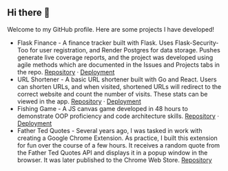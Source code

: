 ## Hi there 👋

Welcome to my GitHub profile. Here are some projects I have developed!

* Flask Finance - A finance tracker built with Flask. Uses Flask-Security-Too for user registration, and Render Postgres for data storage. Pushes generate live coverage reports, and the project was developed using agile methods which are documented in the Issues and Projects tabs in the repo. [Repository](https://github.com/KevLoughrey/FinanceApp) · [Deployment](https://financeapp-x3ki.onrender.com/)
* URL Shortener - A basic URL shortener built with Go and React. Users can shorten URLs, and when visited, shortened URLs will redirect to the correct website and count the number of visits. These stats can be viewed in the app. [Repository](https://github.com/KevLoughrey/url-shortener) · [Deployment](https://url-shortener-fdue.onrender.com/)
* Fishing Game - A JS canvas game developed in 48 hours to demonstrate OOP proficiency and code architecture skills. [Repository](https://github.com/KevLoughrey/FishingGame) · [Deployment](https://kevloughrey.github.io/FishingGame/)
* Father Ted Quotes - Several years ago, I was tasked in work with creating a Google Chrome Extension. As practice, I built this extension for fun over the course of a few hours. It receives a random quote from the Father Ted Quotes API and displays it in a popup window in the browser. It was later published to the Chrome Web Store. [Repository](https://github.com/KevLoughrey/AnEcumenicalExtension)
